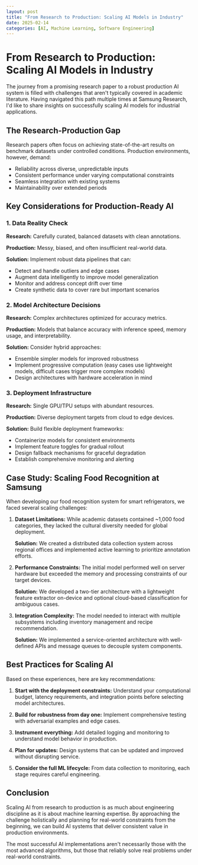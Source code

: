 ```yaml
---
layout: post
title: "From Research to Production: Scaling AI Models in Industry"
date: 2025-02-14
categories: [AI, Machine Learning, Software Engineering]
---
```


# From Research to Production: Scaling AI Models in Industry

The journey from a promising research paper to a robust production AI system is filled with challenges that aren't typically covered in academic literature. Having navigated this path multiple times at Samsung Research, I'd like to share insights on successfully scaling AI models for industrial applications.

## The Research-Production Gap

Research papers often focus on achieving state-of-the-art results on benchmark datasets under controlled conditions. Production environments, however, demand:

- Reliability across diverse, unpredictable inputs
- Consistent performance under varying computational constraints
- Seamless integration with existing systems
- Maintainability over extended periods

## Key Considerations for Production-Ready AI

### 1. Data Reality Check

**Research:** Carefully curated, balanced datasets with clean annotations.

**Production:** Messy, biased, and often insufficient real-world data.

**Solution:** Implement robust data pipelines that can:
- Detect and handle outliers and edge cases
- Augment data intelligently to improve model generalization
- Monitor and address concept drift over time
- Create synthetic data to cover rare but important scenarios

### 2. Model Architecture Decisions

**Research:** Complex architectures optimized for accuracy metrics.

**Production:** Models that balance accuracy with inference speed, memory usage, and interpretability.

**Solution:** Consider hybrid approaches:
- Ensemble simpler models for improved robustness
- Implement progressive computation (easy cases use lightweight models, difficult cases trigger more complex models)
- Design architectures with hardware acceleration in mind

### 3. Deployment Infrastructure

**Research:** Single GPU/TPU setups with abundant resources.

**Production:** Diverse deployment targets from cloud to edge devices.

**Solution:** Build flexible deployment frameworks:
- Containerize models for consistent environments
- Implement feature toggles for gradual rollout
- Design fallback mechanisms for graceful degradation
- Establish comprehensive monitoring and alerting

## Case Study: Scaling Food Recognition at Samsung

When developing our food recognition system for smart refrigerators, we faced several scaling challenges:

1. **Dataset Limitations:** While academic datasets contained ~1,000 food categories, they lacked the cultural diversity needed for global deployment.

   **Solution:** We created a distributed data collection system across regional offices and implemented active learning to prioritize annotation efforts.

2. **Performance Constraints:** The initial model performed well on server hardware but exceeded the memory and processing constraints of our target devices.

   **Solution:** We developed a two-tier architecture with a lightweight feature extractor on-device and optional cloud-based classification for ambiguous cases.

3. **Integration Complexity:** The model needed to interact with multiple subsystems including inventory management and recipe recommendation.

   **Solution:** We implemented a service-oriented architecture with well-defined APIs and message queues to decouple system components.

## Best Practices for Scaling AI

Based on these experiences, here are key recommendations:

1. **Start with the deployment constraints:** Understand your computational budget, latency requirements, and integration points before selecting model architectures.

2. **Build for robustness from day one:** Implement comprehensive testing with adversarial examples and edge cases.

3. **Instrument everything:** Add detailed logging and monitoring to understand model behavior in production.

4. **Plan for updates:** Design systems that can be updated and improved without disrupting service.

5. **Consider the full ML lifecycle:** From data collection to monitoring, each stage requires careful engineering.

## Conclusion

Scaling AI from research to production is as much about engineering discipline as it is about machine learning expertise. By approaching the challenge holistically and planning for real-world constraints from the beginning, we can build AI systems that deliver consistent value in production environments.

The most successful AI implementations aren't necessarily those with the most advanced algorithms, but those that reliably solve real problems under real-world constraints.
